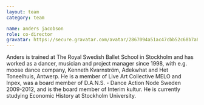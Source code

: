 ```yaml
---
layout: team
category: team

name: anders jacobson
role: co-director
gravatar: https://secure.gravatar.com/avatar/2867094a51ac47cbb52c68b7a8882208
---
```


Anders is trained at The Royal Swedish Ballet School in Stockholm and has worked as a dancer, musician and project manager since 1998, with e.g. moose dance company, Kenneth Kvarnström, Adekwhat and Het Toneelhuis, Antwerp. He is a member of Live Art Collective MELO and Inpex, was a board member of D.A.N.S. - Dance Action Node Sweden 2009-2012, and is the board member of Interim kultur. He is currently studying Economic History at Stockholm University.